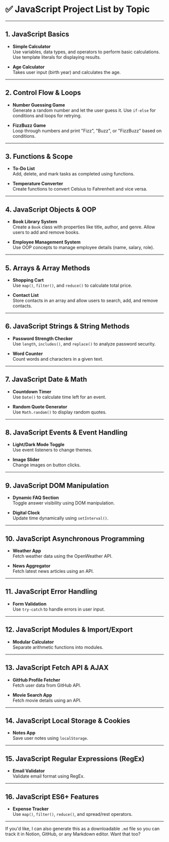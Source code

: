 # ✅ JavaScript Project List by Topic

---

## 1. JavaScript Basics

- **Simple Calculator**  
  Use variables, data types, and operators to perform basic calculations. Use template literals for displaying results.

- **Age Calculator**  
  Takes user input (birth year) and calculates the age.

---

## 2. Control Flow & Loops

- **Number Guessing Game**  
  Generate a random number and let the user guess it. Use `if-else` for conditions and loops for retrying.

- **FizzBuzz Game**  
  Loop through numbers and print "Fizz", "Buzz", or "FizzBuzz" based on conditions.

---

## 3. Functions & Scope

- **To-Do List**  
  Add, delete, and mark tasks as completed using functions.

- **Temperature Converter**  
  Create functions to convert Celsius to Fahrenheit and vice versa.

---

## 4. JavaScript Objects & OOP

- **Book Library System**  
  Create a `Book` class with properties like title, author, and genre. Allow users to add and remove books.

- **Employee Management System**  
  Use OOP concepts to manage employee details (name, salary, role).

---

## 5. Arrays & Array Methods

- **Shopping Cart**  
  Use `map()`, `filter()`, and `reduce()` to calculate total price.

- **Contact List**  
  Store contacts in an array and allow users to search, add, and remove contacts.

---

## 6. JavaScript Strings & String Methods

- **Password Strength Checker**  
  Use `length`, `includes()`, and `replace()` to analyze password security.

- **Word Counter**  
  Count words and characters in a given text.

---

## 7. JavaScript Date & Math

- **Countdown Timer**  
  Use `Date()` to calculate time left for an event.

- **Random Quote Generator**  
  Use `Math.random()` to display random quotes.

---

## 8. JavaScript Events & Event Handling

- **Light/Dark Mode Toggle**  
  Use event listeners to change themes.

- **Image Slider**  
  Change images on button clicks.

---

## 9. JavaScript DOM Manipulation

- **Dynamic FAQ Section**  
  Toggle answer visibility using DOM manipulation.

- **Digital Clock**  
  Update time dynamically using `setInterval()`.

---

## 10. JavaScript Asynchronous Programming

- **Weather App**  
  Fetch weather data using the OpenWeather API.

- **News Aggregator**  
  Fetch latest news articles using an API.

---

## 11. JavaScript Error Handling

- **Form Validation**  
  Use `try-catch` to handle errors in user input.

---

## 12. JavaScript Modules & Import/Export

- **Modular Calculator**  
  Separate arithmetic functions into modules.

---

## 13. JavaScript Fetch API & AJAX

- **GitHub Profile Fetcher**  
  Fetch user data from GitHub API.

- **Movie Search App**  
  Fetch movie details using an API.

---

## 14. JavaScript Local Storage & Cookies

- **Notes App**  
  Save user notes using `localStorage`.

---

## 15. JavaScript Regular Expressions (RegEx)

- **Email Validator**  
  Validate email format using RegEx.

---

## 16. JavaScript ES6+ Features

- **Expense Tracker**  
  Use `map()`, `filter()`, `reduce()`, and spread/rest operators.

---

If you'd like, I can also generate this as a downloadable `.md` file so you can track it in Notion, GitHub, or any Markdown editor. Want that too?